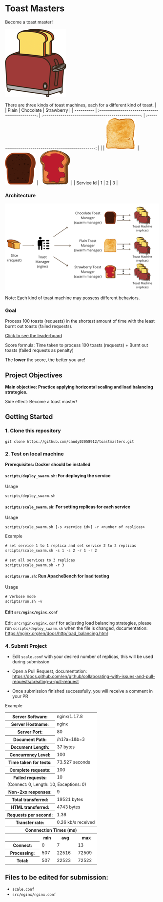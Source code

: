 # Toast Masters

Become a toast master!

<img src="images/toast_machine.png" width="200" />

There are three kinds of toast machines, each for a different kind of toast.
| | Plain | Chocolate | Strawberry |
| ---------- | :----------------------------------------------: | :--------------------------------------------------: | :---------------------------------------------------: |
| | <img src="images/plain_toast.png" width="100" /> | <img src="images/chocolate_toast.png" width="100" /> | <img src="images/strawberry_toast.png" width="100" /> |
| Service Id | 1 | 2 | 3 |

### Architecture

<img src="images/toast_master.png" />

Note: Each kind of toast machine may possess different behaviors.

### Goal

Process 100 toasts (requests) in the shortest amount of time with the least burnt out toasts (failed requests).

[Click to see the leaderboard](https://airtable.com/shrWeznHPw24IlKcZ/tbllhRwtGFi3m1Dmx)

Score formula: Time taken to process 100 toasts (requests) + Burnt out toasts (failed requests as penalty)

The **lower** the score, the better you are!

## Project Objectives

**Main objective: Practice applying horizontal scaling and load balancing strategies.**

Side effect: Become a toast master!

## Getting Started

### 1. Clone this repository

```
git clone https://github.com/candy02058912/toastmasters.git
```

### 2. Test on local machine

**Prerequisites: Docker should be installed**

#### `scripts/deploy_swarm.sh`: For deploying the service

Usage

```
scripts/deploy_swarm.sh
```

#### `scripts/scale_swarm.sh`: For setting replicas for each service

Usage

```
scripts/scale_swarm.sh [-s <service id>] -r <number of replicas>
```

Example

```
# set service 1 to 1 replica and set service 2 to 2 replicas
srcipts/scale_swarm.sh -s 1 -s 2 -r 1 -r 2

# set all services to 3 replicas
scripts/scale_swarm.sh -r 3
```

#### `scripts/run.sh`: Run ApacheBench for load testing

Usage

```
# Verbose mode
scripts/run.sh -v
```

#### Edit `src/nginx/nginx.conf`

Edit `src/nginx/nginx.conf` for adjusting load balancing strategies, please run `scripts/deploy_swarm.sh` when the file is changed, documentation: https://nginx.org/en/docs/http/load_balancing.html

### 4. Submit Project

- Edit `scale.conf` with your desired number of replicas, this will be used during submission

- Open a Pull Request, documentation: https://docs.github.com/en/github/collaborating-with-issues-and-pull-requests/creating-a-pull-request

- Once submission finished successfully, you will receive a comment in your PR

Example

<table ><tr ><th colspan=2 bgcolor=white>Server Software:</th><td colspan=2 bgcolor=white>nginx/1.17.8</td></tr><tr ><th colspan=2 bgcolor=white>Server Hostname:</th><td colspan=2 bgcolor=white>nginx</td></tr><tr ><th colspan=2 bgcolor=white>Server Port:</th><td colspan=2 bgcolor=white>80</td></tr><tr ><th colspan=2 bgcolor=white>Document Path:</th><td colspan=2 bgcolor=white>/h1?a=1&b=3</td></tr><tr ><th colspan=2 bgcolor=white>Document Length:</th><td colspan=2 bgcolor=white>37 bytes</td></tr><tr ><th colspan=2 bgcolor=white>Concurrency Level:</th><td colspan=2 bgcolor=white>100</td></tr><tr ><th colspan=2 bgcolor=white>Time taken for tests:</th><td colspan=2 bgcolor=white>73.527 seconds</td></tr><tr ><th colspan=2 bgcolor=white>Complete requests:</th><td colspan=2 bgcolor=white>100</td></tr><tr ><th colspan=2 bgcolor=white>Failed requests:</th><td colspan=2 bgcolor=white>10</td></tr><tr ><td colspan=4 bgcolor=white >   (Connect: 0, Length: 10, Exceptions: 0)</td></tr><tr ><th colspan=2 bgcolor=white>Non-2xx responses:</th><td colspan=2 bgcolor=white>9</td></tr><tr ><th colspan=2 bgcolor=white>Total transferred:</th><td colspan=2 bgcolor=white>19521 bytes</td></tr><tr ><th colspan=2 bgcolor=white>HTML transferred:</th><td colspan=2 bgcolor=white>4743 bytes</td></tr><tr ><th colspan=2 bgcolor=white>Requests per second:</th><td colspan=2 bgcolor=white>1.36</td></tr><tr ><th colspan=2 bgcolor=white>Transfer rate:</th><td colspan=2 bgcolor=white>0.26 kb/s received</td></tr><tr ><th bgcolor=white colspan=4>Connnection Times (ms)</th></tr><tr ><th bgcolor=white>&nbsp;</th> <th bgcolor=white>min</th>   <th bgcolor=white>avg</th>   <th bgcolor=white>max</th></tr><tr ><th bgcolor=white>Connect:</th><td bgcolor=white>    0</td><td bgcolor=white>    7</td><td bgcolor=white>   13</td></tr><tr ><th bgcolor=white>Processing:</th><td bgcolor=white>  507</td><td bgcolor=white>22516</td><td bgcolor=white>72509</td></tr><tr ><th bgcolor=white>Total:</th><td bgcolor=white>  507</td><td bgcolor=white>22523</td><td bgcolor=white>72522</td></tr></table>

## Files to be edited for submission:

- `scale.conf`
- `src/nginx/nginx.conf`
